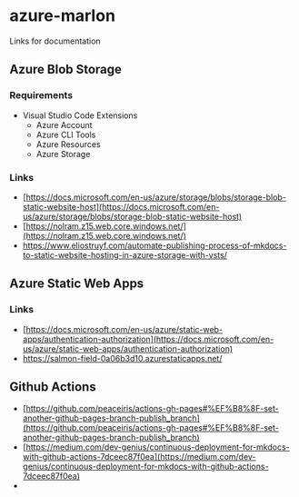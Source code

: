 # azure-marlon
Links for documentation

## Azure Blob Storage

### Requirements
* Visual Studio Code Extensions
  * Azure Account
  * Azure CLI Tools
  * Azure Resources
  * Azure Storage 


### Links
* [https://docs.microsoft.com/en-us/azure/storage/blobs/storage-blob-static-website-host](https://docs.microsoft.com/en-us/azure/storage/blobs/storage-blob-static-website-host)
* [https://nolram.z15.web.core.windows.net/](https://nolram.z15.web.core.windows.net/)
* https://www.eliostruyf.com/automate-publishing-process-of-mkdocs-to-static-website-hosting-in-azure-storage-with-vsts/


## Azure Static Web Apps

### Links
* [https://docs.microsoft.com/en-us/azure/static-web-apps/authentication-authorization](https://docs.microsoft.com/en-us/azure/static-web-apps/authentication-authorization)
* https://salmon-field-0a06b3d10.azurestaticapps.net/

## Github Actions
* [https://github.com/peaceiris/actions-gh-pages#%EF%B8%8F-set-another-github-pages-branch-publish_branch](https://github.com/peaceiris/actions-gh-pages#%EF%B8%8F-set-another-github-pages-branch-publish_branch)
* [https://medium.com/dev-genius/continuous-deployment-for-mkdocs-with-github-actions-7dceec87f0ea](https://medium.com/dev-genius/continuous-deployment-for-mkdocs-with-github-actions-7dceec87f0ea)
* 
